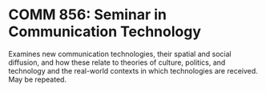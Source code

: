 # COMM 856: Seminar in Communication Technology

Examines new communication technologies, their spatial and social diffusion, and how these relate to theories of culture, politics, and technology and the real-world contexts in which technologies are received. May be repeated.